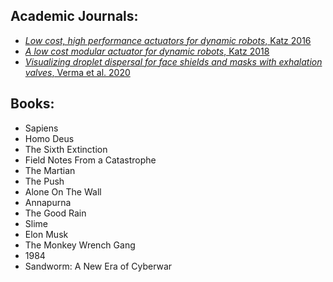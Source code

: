 ## Academic Journals:
- [*Low cost, high performance actuators for dynamic robots*, Katz 2016](https://dspace.mit.edu/handle/1721.1/105580)
- [*A low cost modular actuator for dynamic robots*, Katz 2018](https://dspace.mit.edu/handle/1721.1/118671)
- [*Visualizing droplet dispersal for face shields and masks with exhalation valves*, Verma et al. 2020](https://aip.scitation.org/doi/10.1063/5.0022968)

## Books:
- Sapiens
- Homo Deus
- The Sixth Extinction
- Field Notes From a Catastrophe
- The Martian
- The Push
- Alone On The Wall
- Annapurna
- The Good Rain
- Slime
- Elon Musk
- The Monkey Wrench Gang
- 1984
- Sandworm: A New Era of Cyberwar

